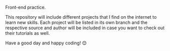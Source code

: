 Front-end practice.

This repository will include different projects that I find on the internet to learn new skills.
Each project will be listed in its own branch and the respective source and author will be included in case you want to check out their tutorials as well.

Have a good day and happy coding! 😊

